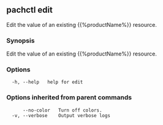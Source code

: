 ## pachctl edit

Edit the value of an existing {{%productName%}} resource.

### Synopsis

Edit the value of an existing {{%productName%}} resource.

### Options

```
  -h, --help   help for edit
```

### Options inherited from parent commands

```
      --no-color   Turn off colors.
  -v, --verbose    Output verbose logs
```

